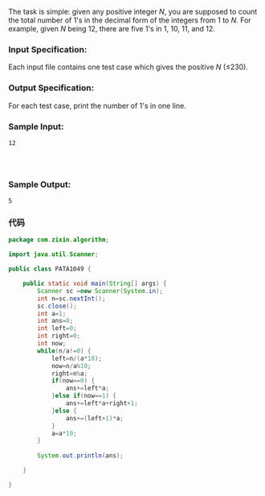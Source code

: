 The task is simple: given any positive integer *N*, you are supposed to count the total number of 1's in the decimal form of the integers from 1 to *N*. For example, given *N* being 12, there are five 1's in 1, 10, 11, and 12.

### Input Specification:

Each input file contains one test case which gives the positive *N* (≤230).

### Output Specification:

For each test case, print the number of 1's in one line.

### Sample Input:

```in
12

      
    
```

### Sample Output:

```out
5
```

### 代码

```java
package com.zixin.algorithm;

import java.util.Scanner;

public class PATA1049 {

	public static void main(String[] args) {
		Scanner sc =new Scanner(System.in);
		int n=sc.nextInt();
		sc.close();
		int a=1;
		int ans=0;
		int left=0;
		int right=0;
		int now;
		while(n/a!=0) {
			left=n/(a*10);
			now=n/a%10;
			right=n%a;
			if(now==0) {
				ans+=left*a;
			}else if(now==1) {
				ans+=left*a+right+1;
			}else {
				ans+=(left+1)*a;
			}
			a=a*10;
		}
		
		System.out.println(ans);

	}

}

```

